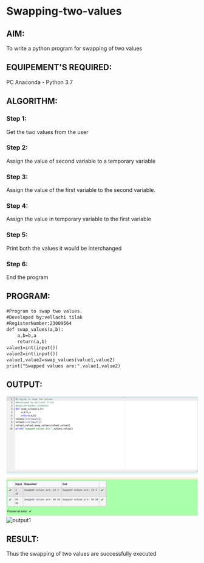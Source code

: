 # Swapping-two-values
## AIM:
To write a python program for swapping of two values
## EQUIPEMENT'S REQUIRED: 
PC
Anaconda - Python 3.7
## ALGORITHM: 
### Step 1:
Get the two values from the user
### Step 2: 
Assign the value of second variable to a temporary variable 
### Step 3: 
Assign the value of the first variable to the second variable.
### Step 4:  
Assign the value in temporary variable to the first variable
### Step 5: 
Print both the values it would be interchanged
### Step 6: 
End the program
## PROGRAM:
```
#Program to swap two values.
#Developed by:vellachi tilak
#RegisterNumber:23009564
def swap_values(a,b):
    a,b=b,a
    return(a,b)
value1=int(input()) 
value2=int(input())
value1,value2=swap_values(value1,value2)
print("Swapped values are:",value1,value2)    
```
## OUTPUT:
![output1](output1.png)
![output1](https://github.com/Thilak45/Swapping-two-values/assets/138849161/df13c616-f098-44c0-8188-22c131f08e0b)


## RESULT:
Thus the swapping of two values are successfully executed



